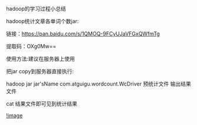 hadoop的学习过程小总结

hadoop统计文章各单词个数jar:

链接：https://pan.baidu.com/s/1QMOQ-9FCyUJaVFGxQWfmTg 

提取码：OXg0Mw==

使用方法:建议在服务器上使用

把jar copy到服务器直接执行:

hadoop jar jar'sName com.atguigu.wordcount.WcDriver 预统计文件 输出结果文件

cat 结果文件即可见到统计结果

[!image](https://edu-1014.oss-cn-beijing.aliyuncs.com/TIM%E5%9B%BE%E7%89%8720200828151558.jpg)
